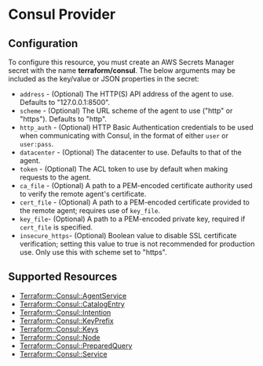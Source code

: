 # Consul Provider

## Configuration

To configure this resource, you must create an AWS Secrets Manager secret with the name **terraform/consul**. The below arguments may be included as the key/value or JSON properties in the secret:

* `address` - (Optional) The HTTP(S) API address of the agent to use. Defaults to "127.0.0.1:8500".
* `scheme` - (Optional) The URL scheme of the agent to use ("http" or "https"). Defaults to "http".
* `http_auth` - (Optional) HTTP Basic Authentication credentials to be used when communicating with Consul, in the format of either `user` or `user:pass`.
* `datacenter` - (Optional) The datacenter to use. Defaults to that of the agent.
* `token` - (Optional) The ACL token to use by default when making requests to the agent.
* `ca_file` - (Optional) A path to a PEM-encoded certificate authority used to verify the remote agent's certificate.
* `cert_file` - (Optional) A path to a PEM-encoded certificate provided to the remote agent; requires use of `key_file`.
* `key_file`- (Optional) A path to a PEM-encoded private key, required if `cert_file` is specified.
* `insecure_https`- (Optional) Boolean value to disable SSL certificate verification; setting this value to true is not recommended for production use. Only use this with scheme set to "https".


## Supported Resources

* [Terraform::Consul::AgentService](docs/providers/consul/AgentService.md)
* [Terraform::Consul::CatalogEntry](docs/providers/consul/CatalogEntry.md)
* [Terraform::Consul::Intention](docs/providers/consul/Intention.md)
* [Terraform::Consul::KeyPrefix](docs/providers/consul/KeyPrefix.md)
* [Terraform::Consul::Keys](docs/providers/consul/Keys.md)
* [Terraform::Consul::Node](docs/providers/consul/Node.md)
* [Terraform::Consul::PreparedQuery](docs/providers/consul/PreparedQuery.md)
* [Terraform::Consul::Service](docs/providers/consul/Service.md)